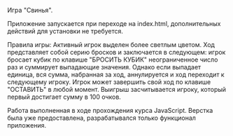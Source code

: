 Игра "Свинья".

Приложение запускается при переходе на index.html, дополнительных действий для установки не требуется. 

Правила игры:
Активный игрок выделен более светлым цветом. 
Ход представляет собой серию бросков и заключается в следующем: игрок бросает кубик по клавише "БРОСИТЬ КУБИК" неограниченное число раз и суммирует выпадающие значения.
Однако если выпадает единица, вся сумма, набранная за ход, аннулируется и ход переходит к следующему игроку.
Игрок может завершить свой ход по клавише "ОСТАВИТЬ" в любой момент.
Выигрыш засчитывается игроку, который первый достигает сумму в 100 очков. 

Работа выполненная в ходе прохождения курса JavaScript. Верстка была уже предоставлена, разрабатывался только функционал приложения.
